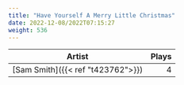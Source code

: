 ```yaml
---
title: "Have Yourself A Merry Little Christmas"
date: 2022-12-08/2022T07:15:27
weight: 536
---
```




 Artist | Plays 
----- | -----:
[Sam Smith]({{< ref "t423762">}}) | 4
